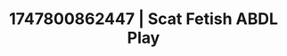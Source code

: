 ---
categories:
- Erotic transformation
- Pleasure mapping
- Heat of the moment
- 3D animation
- Story-driven erotica
image: /assets/images/1747800862447.jpg
layout: post
seo:
  description: Featured content with premium ABDL Play, Scat Fetish. HD images available.
  keywords: ABDL Play, Scat Fetish
  og_image: /assets/images/1747800862447.jpg
  schema_type: VisualArtwork
tags:
- '#1747800862447'
- ABDL Play
- Scat Fetish
title: 1747800862447 | Scat Fetish ABDL Play
---